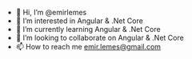 - 👋 Hi, I’m @emirlemes
- 👀 I’m interested in Angular & .Net Core
- 🌱 I’m currently learning Angular & .Net Core
- 💞️ I’m looking to collaborate on Angular & .Net Core
- 📫 How to reach me emir.lemes@gmail.com

<!---
emirlemes/emirlemes is a ✨ special ✨ repository because its `README.md` (this file) appears on your GitHub profile.
You can click the Preview link to take a look at your changes.
--->
